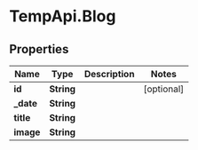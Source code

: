 # TempApi.Blog

## Properties

Name | Type | Description | Notes
------------ | ------------- | ------------- | -------------
**id** | **String** |  | [optional] 
**_date** | **String** |  | 
**title** | **String** |  | 
**image** | **String** |  | 


